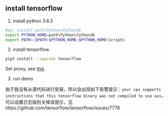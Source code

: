 ## install tensorflow

1. install python 3.6.3

```sh
#eg: install path\Python\Python36
export PYTHON_HOME=path\Python\Python36
export PATH=:$PATH:$PYTHON_HOME:$PYTHON_HOME\Scripts
```
2. install tensorflow

```sh
pip3 install --upgrade tensorflow
```

 Set proxy, see [this](https://stackoverflow.com/questions/9698557/how-to-use-pip-on-windows-behind-an-authenticating-proxy)

3. run demo

由于我没有从源代码进行安装，所以会出现如下告警提示：`your cpu supports instructions that this tensorflow binary was not compiled to use avx`，可以设置日志级别关掉该提示，见https://github.com/tensorflow/tensorflow/issues/7778
